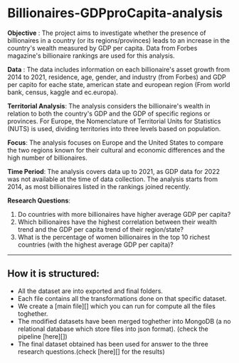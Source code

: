 
# Billionaires-GDPproCapita-analysis

**Objective** : The project aims to investigate whether the presence of billionaires in a country (or its regions/provinces) leads to an increase in the country's wealth measured by GDP per capita. Data from Forbes magazine's billionaire rankings are used for this analysis.

**Data** : The data includes information on each billionaire's asset growth from 2014 to 2021, residence, age, gender, and industry (from Forbes) and GDP per capito for eache state, american state and european region (From world bank, census, kaggle and ec.europa).

**Territorial Analysis**: The analysis considers the billionaire's wealth in relation to both the country's GDP and the GDP of specific regions or provinces. For Europe, the Nomenclature of Territorial Units for Statistics (NUTS) is used, dividing territories into three levels based on population.

**Focus**: The analysis focuses on Europe and the United States to compare the two regions known for their cultural and economic differences and the high number of billionaires.

**Time Period**: The analysis covers data up to 2021, as GDP data for 2022 was not available at the time of data collection. The analysis starts from 2014, as most billionaires listed in the rankings joined recently.

**Research Questions**:

1) Do countries with more billionaires have higher average GDP per capita?
2) Which billionaires have the highest correlation between their wealth trend and the GDP per capita trend of their region/state?
3) What is the percentage of women billionaires in the top 10 richest countries (with the highest average GDP per capita)?

_____________________________

## How it is structured:
 
- All the dataset are into exported and final folders.
- Each file contains all the transformations done on that specific dataset.
- We create a [main file][] which you can run for compute all the files toghether.
- The modified datasets have been merged toghether into MongoDB (a no relational database which store files into json format). (check the pipeline [here][])
- The final dataset obtained has been used for answer to the three research questions.(check [here][] for the results)

